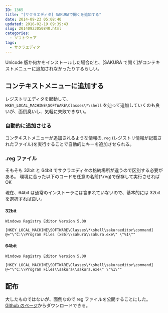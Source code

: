 ```yaml
---
ID: 1365
title: "[サクラエディタ] SAKURAで開くを追加する"
date: 2014-09-23 05:08:40
updated: 2016-02-19 09:39:43
slug: 20140923050840.html
categories:
  - ソフトウェア
tags:
  - サクラエディタ
---
```


Unicode 版か何かをインストールした場合だと、[SAKURA で開く]がコンテキストメニューに追加されなかったりするらしい。

<!--more-->

## コンテキストメニューに追加する

レジストリエディタを起動して、`HKEY_LOCAL_MACHINE\SOFTWARE\Classes\*\shell` を辿って追加していくのも良いが、面倒臭いし、気軽に失敗できない。

### 自動的に追加させる

コンテキストメニューが追加されるような情報の`.reg` (レジストリ情報が記載されたファイル)を実行することで自動的にキーを追加させられる。

### .reg ファイル

そもそも 32bit と 64bit でサクラエディタの格納場所が違うので区別する必要がある。
環境に合った以下のコードを任意の名前(\*.reg)で保存して実行させれば OK

現在、64bit は通常のインストーラには含まれていないので、基本的には 32bit を選択すれば良い。

#### 32bit

```
Windows Registry Editor Version 5.00

[HKEY_LOCAL_MACHINE\SOFTWARE\Classes\*\shell\sakuraeditor\command]
@="\"C:\\Program Files (x86)\\sakura\\sakura.exe\" \"%1\""
```

#### 64bit

```
Windows Registry Editor Version 5.00

[HKEY_LOCAL_MACHINE\SOFTWARE\Classes\*\shell\sakuraeditor\command]
@="\"C:\\Program Files\\sakura\\sakura.exe\" \"%1\""
```

## 配布

大したものではないが、面倒なので reg ファイルを公開することにした。
<a href="https://github.com/hiro0218/register-files/tree/master/oepn-with-sakura">Github のページ</a>からダウンロードできる。
